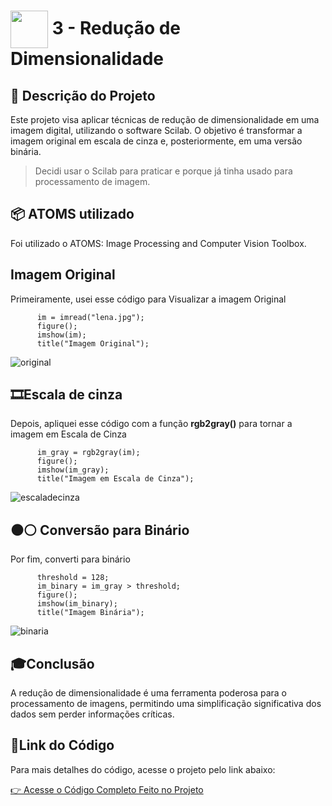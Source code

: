 <h1>
     <img align="center" width="60px" src="https://hermes.dio.me/lab_projects/badges/74df1fbf-ad23-4505-90e9-b10f8c62a3c0.png">
    <span>3 - Redução de Dimensionalidade</span>
</h1>

## 📑 Descrição do Projeto
Este projeto visa aplicar técnicas de redução de dimensionalidade em uma imagem digital, utilizando o software Scilab. O objetivo é transformar a imagem original em escala de cinza e, posteriormente, em uma versão binária.
> Decidi usar o Scilab para praticar e porque já tinha usado para processamento de imagem.

## 📦 ATOMS utilizado
Foi utilizado o ATOMS: Image Processing and Computer Vision Toolbox.

## Imagem Original
Primeiramente, usei esse código para Visualizar a imagem Original

          im = imread("lena.jpg");
          figure();
          imshow(im);
          title("Imagem Original");

![original](https://github.com/FernandaMancini/Formacao-Machine-Learning-Specialist/assets/108295414/26228062-0052-40a7-b198-ad3e69510f22)

## 🎞️Escala de cinza
Depois, apliquei esse código com a função **rgb2gray()** para tornar a imagem em Escala de Cinza

          im_gray = rgb2gray(im);
          figure();
          imshow(im_gray);
          title("Imagem em Escala de Cinza");

![escaladecinza](https://github.com/FernandaMancini/Formacao-Machine-Learning-Specialist/assets/108295414/24a09221-6044-4e1d-a1f4-e5808f6f789d)

## ⚫⚪ Conversão para Binário
Por fim, converti para binário

          threshold = 128; 
          im_binary = im_gray > threshold; 
          figure();
          imshow(im_binary);
          title("Imagem Binária");

![binaria](https://github.com/FernandaMancini/Formacao-Machine-Learning-Specialist/assets/108295414/d3ab9b0a-49ae-4c20-95d1-84a6d82d17cb)

## 🎓Conclusão
A redução de dimensionalidade é uma ferramenta poderosa para o processamento de imagens, permitindo uma simplificação significativa dos dados sem perder informações críticas.

## 🔗Link do Código

Para mais detalhes do código, acesse o projeto pelo link abaixo:

[👉 Acesse o Código Completo Feito no Projeto](https://github.com/FernandaMancini/Formacao-Machine-Learning-Specialist/blob/main/Projetos/2-Transfer_Learning/Projeto_de_Transfer_Learning_em_Python.ipynb)
